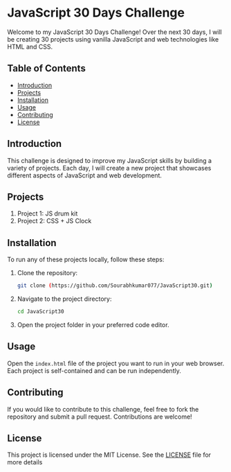 

# JavaScript 30 Days Challenge

Welcome to my JavaScript 30 Days Challenge! Over the next 30 days, I will be creating 30 projects using vanilla JavaScript and web technologies like HTML and CSS.

## Table of Contents
- [Introduction](#introduction)
- [Projects](#projects)
- [Installation](#installation)
- [Usage](#usage)
- [Contributing](#contributing)
- [License](#license)

## Introduction
This challenge is designed to improve my JavaScript skills by building a variety of projects. Each day, I will create a new project that showcases different aspects of JavaScript and web development.

## Projects
1. Project 1: JS drum kit
2. Project 2: CSS + JS Clock

## Installation
To run any of these projects locally, follow these steps:

1. Clone the repository:
   ```bash
   git clone (https://github.com/Sourabhkumar077/JavaScript30.git)
   ```
2. Navigate to the project directory:
   ```bash
   cd JavaScript30
   ```
3. Open the project folder in your preferred code editor.

## Usage
Open the `index.html` file of the project you want to run in your web browser. Each project is self-contained and can be run independently.

## Contributing
If you would like to contribute to this challenge, feel free to fork the repository and submit a pull request. Contributions are welcome!

## License
This project is licensed under the MIT License. See the [LICENSE](LICENSE) file for more details 
